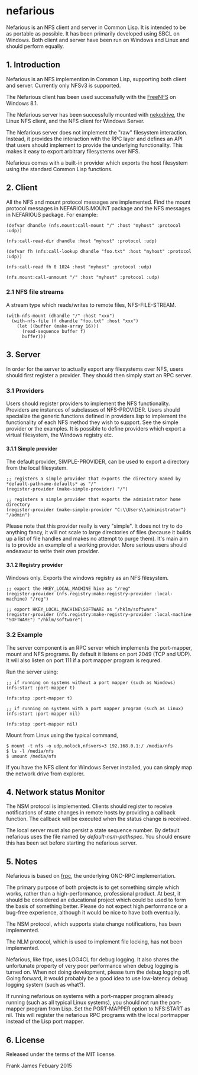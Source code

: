 # nefarious
Nefarious is an NFS client and server in Common Lisp. It is intended to be as portable as possible. 
It has been primarily developed using SBCL on Windows. Both client and server have been run on Windows 
and Linux and should perform equally.

## 1. Introduction

Nefarious is an NFS implemention in Common Lisp, supporting both client and server. Currently only NFSv3 is supported. 

The Nefarious client has been used successfully with the [FreeNFS](http://sourceforge.net/projects/freenfs/) on Windows 8.1.

The Nefarious server has been successfully mounted with [nekodrive](https://code.google.com/p/nekodrive/),
the Linux NFS client, and the NFS client for Windows Server. 

The Nefarious server does not implement the "raw" filesystem interaction. Instead, it provides the interaction
with the RPC layer and defines an API that users should implement to provide the underlying functionality. 
This makes it easy to export arbitrary filesystems over NFS.

Nefarious comes with a built-in provider which exports the host filesystem using the standard Common Lisp functions. 

## 2. Client

All the NFS and mount protocol messages are implemented. Find the mount protocol messages 
in NEFARIOUS.MOUNT package and the NFS messages in NEFARIOUS package. For example:

```
(defvar dhandle (nfs.mount:call-mount "/" :host "myhost" :protocol :udp))

(nfs:call-read-dir dhandle :host "myhost" :protocol :udp)

(defvar fh (nfs:call-lookup dhandle "foo.txt" :host "myhost" :protocol :udp))

(nfs:call-read fh 0 1024 :host "myhost" :protocol :udp)

(nfs.mount:call-unmount "/" :host "myhost" :protocol :udp)
```

### 2.1 NFS file streams

A stream type which reads/writes to remote files, NFS-FILE-STREAM.

```
(with-nfs-mount (dhandle "/" :host "xxx")
  (with-nfs-file (f dhandle "foo.txt" :host "xxx")
    (let ((buffer (make-array 16)))
      (read-sequence buffer f)
      buffer)))
```

## 3. Server 

In order for the server to actually export any filesystems over NFS, users should first register
a provider. They should then simply start an RPC server.

### 3.1 Providers

Users should register providers to implement the NFS functionality. Providers are instances 
of subclasses of NFS-PROVIDER. Users should specialize the generic functions 
defined in providers.lisp to implement the functionality of each NFS method they wish to support.
See the  simple provider or the examples. It is possible to define providers which export
a virtual filesystem, the Windows registry etc.

#### 3.1.1 Simple provider

The default provider, SIMPLE-PROVIDER, can be used to export a directory from the local filesystem.

```
;; registers a simple provider that exports the directory named by *default-pathname-defaults* as "/"
(register-provider (make-simple-provider) "/")

;; registers a simple provider that exports the administrator home directory
(register-provider (make-simple-provider "C:\\Users\\administrator") "/admin")
```

Please note that this provider really is very "simple". It does not try to do anything fancy, it will 
not scale to large directories of files (because it builds up a list of file handles and makes no attempt to 
purge them). It's main aim is to provide an example of a working provider. More serious users
should endeavour to write their own provider.

#### 3.1.2 Registry provider

Windows only. Exports the windows registry as an NFS filesystem. 

```
;; export the HKEY_LOCAL_MACHINE hive as "/reg"
(register-provider (nfs.registry:make-registry-provider :local-machine) "/reg")

;; export HKEY_LOCAL_MACHINE\SOFTWARE as "/hklm/software"
(register-provider (nfs.registry:make-registry-provider :local-machine "SOFTWARE") "/hklm/software")
```

### 3.2 Example
The server component is an RPC server which implements the port-mapper, mount and NFS programs. 
By default it listens on port 2049 (TCP and UDP). It will also listen on port 111 if a port mapper program
is requred.

Run the server using:

```
;; if running on systems without a port mapper (such as Windows)
(nfs:start :port-mapper t)

(nfs:stop :port-mapper t)

;; if running on systems with a port mapper program (such as Linux)
(nfs:start :port-mapper nil)

(nfs:stop :port-mapper nil)
```

Mount from Linux using the typical command,
```
$ mount -t nfs -o udp,nolock,nfsvers=3 192.168.0.1:/ /media/nfs
$ ls -l /media/nfs
$ umount /media/nfs 
```

If you have the NFS client for Windows Server installed, you can simply map the network drive from explorer.

## 4. Network status Monitor

The NSM protocol is implemented. Clients should register to receive notifications 
of state changes in remote hosts by providing a callback function. The callback will be executed 
when the status change is received.

The local server must also persist a state sequence number. By default nefarious uses the file named by 
*default-nsm-pathspec*. You should ensure this has been set before starting the nefarious server. 

## 5. Notes

Nefarious is based on [frpc](https://github.com/fjames86/frpc), the underlying ONC-RPC implementation.

The primary purpose of both projects is to get something simple which works, rather than a high-performance, professional
product. At best, it should be considered an educational project which could be used to form the basis of something better.
Please do not expect high performance or a bug-free experience, although it would be nice to have both eventually.

The NSM protocol, which supports state change notifications, has been implemented. 

The NLM protocol, which is used to implement file locking, has not been implemented.

Nefarious, like frpc, uses LOG4CL for debug logging. It also shares the unfortunate property of very poor performance
when debug logging is turned on. When not doing development, please turn the debug logging off. Going forward, 
it would probably be a good idea to use low-latency debug logging system (such as what?). 

If running nefarious on systems with a port-mapper program already running (such as all typical Linux systems), you should 
not run the port-mapper program from Lisp. Set the PORT-MAPPER option to NFS:START as nil. This will register the nefarious 
RPC programs with the local portmapper instead of the Lisp port mapper. 

## 6. License

Released under the terms of the MIT license.


Frank James 
Febuary 2015
